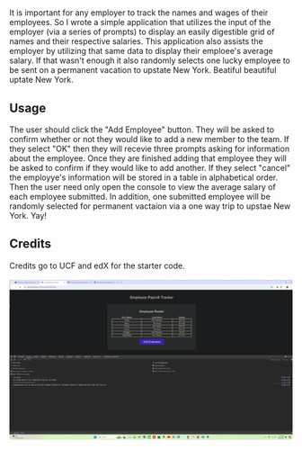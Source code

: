 # <Joint Employee Payroll Tracker and Random Vacation Distributor>

It is important for any employer to track the names and wages of their employees. So I wrote a simple application that utilizes the input of the employer (via a series of prompts) to display an easily digestible grid of names and their respective salaries. This application also assists the employer by utilizing that same data to display their emploee's average salary. If that wasn't enough it also randomly selects one lucky employee to be sent on a permanent vacation to upstate New York. Beatiful beautiful uptate New York. 

## Usage

The user should click the "Add Employee" button. They will be asked to confirm whether or not they would like to add a new member to the team. If they select "OK" then they will recevie three prompts asking for information about the employee. Once they are finished adding that employee they will be asked to confirm if they would like to add another. If they select "cancel" the employye's information will be stored in a table in alphabetical order. Then the user need only open the console to view the average salary of each employee submitted. In addition, one submitted employee will be randomly selected for permanent vactaion via a one way trip to upstae New York. Yay!

## Credits

Credits go to UCF and edX for the starter code. 
<br>
<br>
![](/assets/Employye_Payroll_Screenshot.png)